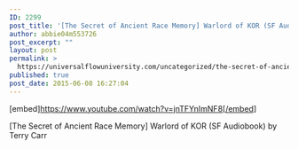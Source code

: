 ```yaml
---
ID: 2299
post_title: '[The Secret of Ancient Race Memory] Warlord of KOR (SF Audiobook)'
author: abbie04m553726
post_excerpt: ""
layout: post
permalink: >
  https://universalflowuniversity.com/uncategorized/the-secret-of-ancient-race-memory-warlord-of-kor-sf-audiobook/
published: true
post_date: 2015-06-08 16:27:04
---
```

[embed]https://www.youtube.com/watch?v=jnTFYnImNF8[/embed]<br>
<p>[The Secret of Ancient Race Memory] Warlord of KOR (SF Audiobook) by Terry Carr</p>